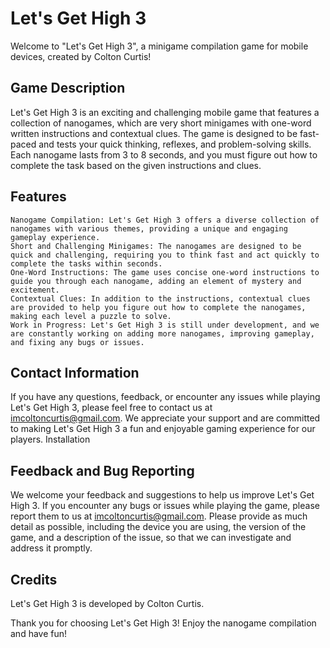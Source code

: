 # Let's Get High 3

Welcome to "Let's Get High 3", a minigame compilation game for mobile devices, created by Colton Curtis!

## Game Description 

Let's Get High 3 is an exciting and challenging mobile game that features a collection of nanogames, which are very short minigames with one-word written instructions and contextual clues. The game is designed to be fast-paced and tests your quick thinking, reflexes, and problem-solving skills. Each nanogame lasts from 3 to 8 seconds, and you must figure out how to complete the task based on the given instructions and clues.
## Features

    Nanogame Compilation: Let's Get High 3 offers a diverse collection of nanogames with various themes, providing a unique and engaging gameplay experience.
    Short and Challenging Minigames: The nanogames are designed to be quick and challenging, requiring you to think fast and act quickly to complete the tasks within seconds.
    One-Word Instructions: The game uses concise one-word instructions to guide you through each nanogame, adding an element of mystery and excitement.
    Contextual Clues: In addition to the instructions, contextual clues are provided to help you figure out how to complete the nanogames, making each level a puzzle to solve.
    Work in Progress: Let's Get High 3 is still under development, and we are constantly working on adding more nanogames, improving gameplay, and fixing any bugs or issues.

## Contact Information

If you have any questions, feedback, or encounter any issues while playing Let's Get High 3, please feel free to contact us at imcoltoncurtis@gmail.com. We appreciate your support and are committed to making Let's Get High 3 a fun and enjoyable gaming experience for our players. 
Installation

## Feedback and Bug Reporting
 
We welcome your feedback and suggestions to help us improve Let's Get High 3. If you encounter any bugs or issues while playing the game, please report them to us at imcoltoncurtis@gmail.com. Please provide as much detail as possible, including the device you are using, the version of the game, and a description of the issue, so that we can investigate and address it promptly.

## Credits

Let's Get High 3 is developed by Colton Curtis.

Thank you for choosing Let's Get High 3! Enjoy the nanogame compilation and have fun!
